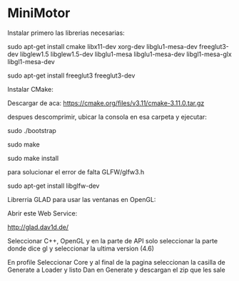 # MiniMotor

Instalar primero las librerias necesarias:

sudo apt-get install cmake libx11-dev xorg-dev libglu1-mesa-dev freeglut3-dev libglew1.5 libglew1.5-dev libglu1-mesa libglu1-mesa-dev libgl1-mesa-glx libgl1-mesa-dev

sudo apt-get install freeglut3 freeglut3-dev

Instalar CMake:

Descargar de aca:
https://cmake.org/files/v3.11/cmake-3.11.0.tar.gz

despues descomprimir, ubicar la consola en esa carpeta y ejecutar:

sudo ./bootstrap

sudo make

sudo make install

para solucionar el error de falta GLFW/glfw3.h

sudo apt-get install libglfw-dev

Librerria GLAD para usar las ventanas en OpenGL:

Abrir este Web Service:

http://glad.dav1d.de/

Seleccionar C++, OpenGL y en la parte de API solo seleccionar la parte donde dice gl y seleccionar la ultima version (4.6)

En profile Seleccionar Core y al final de la pagina seleccionan la casilla de Generate a Loader y listo Dan en Generate y descargan el zip que les sale

